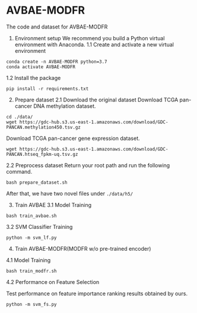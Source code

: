 # AVBAE-MODFR
The code and dataset for AVBAE-MODFR
1. Environment setup
We recommend you build a Python virtual environment with Anaconda.
1.1 Create and activate a new virtual environment
```
conda create -n AVBAE-MODFR python=3.7
conda activate AVBAE-MODFR
```
1.2 Install the package
```
pip install -r requirements.txt
```

2. Prepare dataset
2.1 Download the original dataset
Download TCGA pan-cancer DNA methylation dataset.
```
cd ./data/
wget https://gdc-hub.s3.us-east-1.amazonaws.com/download/GDC-PANCAN.methylation450.tsv.gz
```
Download TCGA pan-cancer gene expression dataset.
```
wget https://gdc-hub.s3.us-east-1.amazonaws.com/download/GDC-PANCAN.htseq_fpkm-uq.tsv.gz
```
2.2 Preprocess dataset
Return your root path and run the following command.
```
bash prepare_dataset.sh
```
After that, we have two novel files under `./data/h5/`

3. Train AVBAE
3.1 Model Training
```
bash train_avbae.sh
```
3.2 SVM Classifier Training
```
python -m svm_lf.py
```
4. Train AVBAE-MODFR(MODFR w/o pre-trained encoder)

4.1 Model Training
```
bash train_modfr.sh
```
4.2 Performance on Feature Selection

Test performance on feature importance ranking results obtained by ours.
```
python -m svm_fs.py
```
